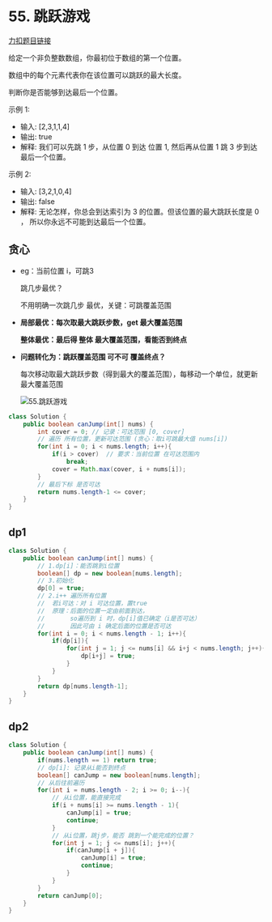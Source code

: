 # 55. 跳跃游戏

[力扣题目链接](https://leetcode-cn.com/problems/jump-game/)

给定一个非负整数数组，你最初位于数组的第一个位置。

数组中的每个元素代表你在该位置可以跳跃的最大长度。

判断你是否能够到达最后一个位置。

示例 1:
* 输入: [2,3,1,1,4]
* 输出: true
* 解释: 我们可以先跳 1 步，从位置 0 到达 位置 1, 然后再从位置 1 跳 3 步到达最后一个位置。

示例 2:
* 输入: [3,2,1,0,4]
* 输出: false
* 解释: 无论怎样，你总会到达索引为 3 的位置。但该位置的最大跳跃长度是 0 ， 所以你永远不可能到达最后一个位置。



## 贪心

+ eg：当前位置 i，可跳3

  跳几步最优？

  不用明确一次跳几步 最优，关键：可跳覆盖范围

+ **局部最优：每次取最大跳跃步数，get 最大覆盖范围**

  **整体最优：最后得 整体 最大覆盖范围，看能否到终点**

+ **问题转化为：跳跃覆盖范围 可不可 覆盖终点？**

  每次移动取最大跳跃步数（得到最大的覆盖范围），每移动一个单位，就更新最大覆盖范围

  ![55.跳跃游戏](https://img-blog.csdnimg.cn/20201124154758229.png)

```java
class Solution {
    public boolean canJump(int[] nums) {
        int cover = 0; // 记录：可达范围 [0, cover]
        // 遍历 所有位置，更新可达范围 (贪心：取i可跳最大值 nums[i])
        for(int i = 0; i < nums.length; i++){
            if(i > cover)  // 要求：当前位置 在可达范围内
                break;
            cover = Math.max(cover, i + nums[i]);
        }
        // 最后下标 是否可达
        return nums.length-1 <= cover;        
    } 
}
```
## dp1

```java
class Solution {   
    public boolean canJump(int[] nums) {
        // 1.dp[i]：能否跳到i位置
        boolean[] dp = new boolean[nums.length];
        // 3.初始化
        dp[0] = true;
        // 2.i++ 遍历所有位置
        //  若i可达：对 i 可达位置，置true
        //  原理：后面的位置一定由前面到达，
        //       so遍历到 i 时，dp[i]值已确定（i是否可达）  
        //       因此可由 i 确定后面的位置是否可达
        for(int i = 0; i < nums.length - 1; i++){
            if(dp[i]){
                for(int j = 1; j <= nums[i] && i+j < nums.length; j++){
                    dp[i+j] = true;
                }
            }
        } 
        return dp[nums.length-1];
    }  
}
```

## dp2

```java
class Solution {  
    public boolean canJump(int[] nums) {
        if(nums.length == 1) return true;
        // dp[i]: 记录从i能否到终点 
        boolean[] canJump = new boolean[nums.length];
        // 从后往前遍历
        for(int i = nums.length - 2; i >= 0; i--){
            // 从i位置，能直接完成
            if(i + nums[i] >= nums.length - 1){
                canJump[i] = true;
                continue;
            }
            // 从i位置，跳j步，能否 跳到一个能完成的位置？
            for(int j = 1; j <= nums[i]; j++){
                if(canJump[i + j]){
                    canJump[i] = true;
                    continue; 
                }
            }   
        }
        return canJump[0];
    }
}
```





